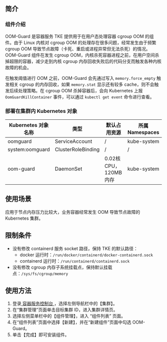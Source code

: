 ## 简介

### 组件介绍
OOM-Guard 是容器服务 TKE 提供用于在用户态处理容器 cgroup OOM 的组件。由于 Linux 内核对 cgroup OOM 的处理存在很多问题，经常发生由于频繁 cgroup OOM 导致节点故障（卡死、重启或进程异常但无法杀死）的情况。OOM-Guard 组件在发生 cgroup OOM，内核杀死容器进程之前，在用户空间杀掉超限的容器，减少走到内核 cgroup 内存回收失败后的代码分支而触发各种内核故障的机会。

在触发阈值进行 OOM 之前，OOM-Guard 会先通过写入 `memory.force_empty` 触发相关 cgroup 的内存回收，如果 `memory.stat` 显示还有较多 cache，则不会触发后续处理策略。在 cgroup OOM 杀掉容器后，会向 Kubernetes 上报 `OomGuardKillContainer` 事件，可以通过 `kubectl get event` 命令进行查看。

### 部署在集群内 Kubernetes 对象

| Kubernetes 对象名称 | 类型               | 默认占用资源            | 所属 Namespaces |
| ------------------- | ------------------ | ----------------------- | --------------- |
| oomguard            | ServiceAccount     | /                | kube-system     |
| system:oomguard     | ClusterRoleBinding |/                   | /            |
| oom-guard           | DaemonSet          | 0.02核 CPU，120MB内存 | kube-system     |

## 使用场景
应用于节点内存压力比较大，业务容器经常发生 OOM 导致节点故障的 Kubernetes 集群。

## 限制条件
- 没有修改 containerd 服务 socket 路径，保持 TKE 的默认路径：
   - docker 运行时：`/run/docker/containerd/docker-containerd.sock`
   - containerd 运行时：`/run/containerd/containerd.sock`
- 没有修改 cgroup 内存子系统挂载点，保持默认挂载点：`/sys/fs/cgroup/memory`

## 使用方法

1. 登录[ 容器服务控制台 ](https://console.cloud.tencent.com/tke2)，选择左侧导航栏中的【集群】。
2. 在“集群管理”页面单击目标集群 ID，进入集群详情页。
3. 选择左侧菜单栏中的【组件管理】，进入 “组件列表” 页面。
4. 在“组件列表”页面中选择【新建】，并在“新建组件”页面中勾选 OOM-Guard。
5. 单击【完成】即可安装组件。
